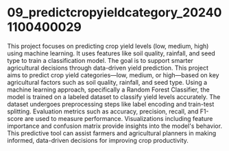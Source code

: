 # 09_predictcropyieldcategory_202401100400029
This project focuses on predicting crop yield levels (low, medium, high) using machine learning. It uses features like soil quality, rainfall, and seed type to train a classification model. The goal is to support smarter agricultural decisions through data-driven yield prediction.
This project aims to predict crop yield categories—low, medium, or high—based on key agricultural factors such as soil quality, rainfall, and seed type. Using a machine learning approach, specifically a Random Forest Classifier, the model is trained on a labeled dataset to classify yield levels accurately. The dataset undergoes preprocessing steps like label encoding and train-test splitting. Evaluation metrics such as accuracy, precision, recall, and F1-score are used to measure performance. Visualizations including feature importance and confusion matrix provide insights into the model's behavior. This predictive tool can assist farmers and agricultural planners in making informed, data-driven decisions for improving crop productivity.

